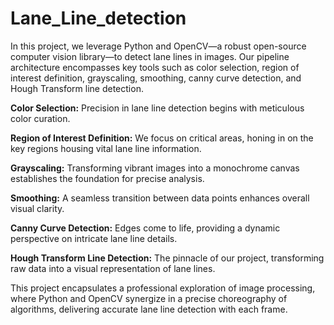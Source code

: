 # Lane_Line_detection
In this project, we leverage Python and OpenCV—a robust open-source computer vision library—to detect lane lines in images. Our pipeline architecture encompasses key tools such as color selection, region of interest definition, grayscaling, smoothing, canny curve detection, and Hough Transform line detection.

**Color Selection:** Precision in lane line detection begins with meticulous color curation.

**Region of Interest Definition:** We focus on critical areas, honing in on the key regions housing vital lane line information.

**Grayscaling:** Transforming vibrant images into a monochrome canvas establishes the foundation for precise analysis.

**Smoothing:** A seamless transition between data points enhances overall visual clarity.

**Canny Curve Detection:** Edges come to life, providing a dynamic perspective on intricate lane line details.

**Hough Transform Line Detection:** The pinnacle of our project, transforming raw data into a visual representation of lane lines.

This project encapsulates a professional exploration of image processing, where Python and OpenCV synergize in a precise choreography of algorithms, delivering accurate lane line detection with each frame.
